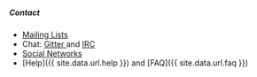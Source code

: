 ##### Contact

* <i></i> [Mailing Lists]()
* <i></i> Chat: [Gitter ]() and [IRC]()
* <i></i> [Social Networks]()
* <i></i> [Help]({{ site.data.url.help }}) and [FAQ]({{ site.data.url.faq }})
